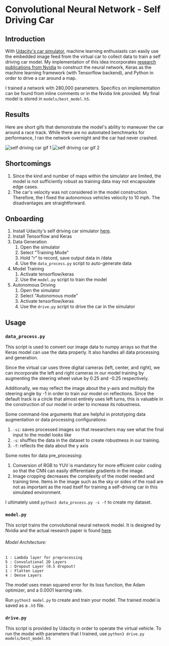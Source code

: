 # Convolutional Neural Network - Self Driving Car

## Introduction
With [Udacity's car simulator](https://github.com/udacity/self-driving-car-sim/), machine learning enthusiasts can easily use the embedded image feed from the virtual car to collect data to train a self driving car model. My implementation of this idea incorporates [research publications from Nvidia](https://devblogs.nvidia.com/deep-learning-self-driving-cars/) to construct the neural network, Keras as the machine learning framework (with Tensorflow backend), and Python in order to drive a car around a map.

I trained a network with 280,000 parameters. Specifics on implementation can be found from inline comments or in the Nvidia link provided. My final model is stored in `models/best_model.h5`.

## Results

Here are short gifs that demonstrate the model's ability to maneuver the car around a race track. While there are no automated benchmarks for performance, I ran the network overnight and the car had never crashed.

![self driving car gif 1](https://github.com/benjaminykim/self-driving-car-simulator/blob/master/media%20assets/1.gif) ![self driving car gif 2](https://github.com/benjaminykim/self-driving-car-simulator/blob/master/media%20assets/2.gif)

## Shortcomings
1. Since the kind and number of maps within the simulator are limited, the model is not sufficiently robust as training data may not encapsulate edge cases.
2. The car's velocity was not considered in the model construction. Therefore, the I fixed the autonomous vehicles velocity to 10 mph. The disadvantages are straightforward.

## Onboarding
1. Install Udacity's self driving car simulator [here](https://github.com/udacity/self-driving-car-sim/).
2. Install Tensorflow and Keras
3. Data Generation
	1. Open the simulator
	2. Select "Training Mode"
	3. Hold "r" to record, save output data in /data
	4. Use the `data_process.py` script to auto-generate data
4. Model Training
	1. Activate tensorflow/keras
	2. Use the `model.py` script to train the model
5. Autonomous Driving
	1. Open the simulator
	2. Select "Autonomous mode"
	3. Activate tensorflow/keras
	4. Use the `drive.py` script to drive the car in the simulator

## Usage
### `data_process.py`
This script is used to convert our image data to numpy arrays so that the Keras model can use the data properly. It also handles all data processing and generation.

Since the virtual car uses three digital cameras (left, center, and right), we can incorporate the left and right cameras in our model training by augmenting the steering wheel value by 0.25 and -0.25 respectively.

Additionally, we may reflect the image about the y-axis and multiply the steering angle by -1 in order to train our model on reflections. Since the default track is a circle that almost entirely uses left turns, this is valuable in the construction of our model in order to increase its robustness.

Some command-line arguments that are helpful in prototyping data augmentation or data processing configurations:
1. `-si`: saves processed images so that researchers may see what the final input to the model looks like
2. `-s`: shuffles the data in the dataset to create robustness in our training.
3. `-f`: reflects the data about the y axis

Some notes for data pre_processing:
1. Conversion of RGB to YUV is mandatory for more efficient color coding so that the CNN can easily differentiate gradients in the image.
2. Image cropping decreases the complexity of the model needed and training time. Items in the image such as the sky or sides of the road are not as important as the road itself for training a self-driving car in this simulated environment.

I ultimately used `python3 data_process.py -s -f` to create my dataset.
### `model.py`
This script trains the convolutional neural network model. It is designed by Nvidia and the actual research paper is found [here](https://arxiv.org/pdf/1604.07316.pdf).
###### Model Architecture:

	1 : Lambda layer for preprocessing
	5 : Convolutional 2D Layers
	1 : Dropout Layer (0.5 dropout)
	1 : Flatten Layer
	4 : Dense Layers

The model uses mean squared error for its loss function, the Adam optimizer, and a 0.0001 learning rate.

Run `python3 model.py` to create and train your model. The trained model is saved as a `.h5` file.
### `drive.py`
This script is provided by Udacity in order to operate the virtual vehicle. To run the model with parameters that I trained, use `python3 drive.py models/best_model.h5`

